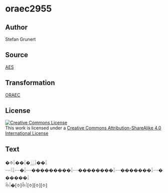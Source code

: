 # oraec2955

## Author

Stefan Grunert

## Source

[AES](https://github.com/simondschweitzer/aes)

## Transformation

[ORAEC](https://oraec.github.io/)

## License

<a rel="license" href="http://creativecommons.org/licenses/by-sa/4.0/"><img alt="Creative Commons License" style="border-width:0" src="https://i.creativecommons.org/l/by-sa/4.0/88x31.png" /></a><br />This work is licensed under a <a rel="license" href="http://creativecommons.org/licenses/by-sa/4.0/">Creative Commons Attribution-ShareAlike 4.0 International License</a>

## Text

�⯑𓆼��𓆼�𓋲𓆼��𓆼<br>
𓌕𓎛𓆼𓌕�𓆼𓌕���������𓆼𓌕��������𓆼𓌕�������𓆼𓌕������𓆼<br>
𓇗𓄤�[⯑]𓇗𓄤[⯑][⯑][⯑]<br>
